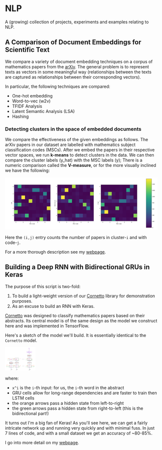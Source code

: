 # NLP
A (growing) collection of projects, experiments and examples relating to NLP.

## A Comparison of Document Embeddings for Scientific Text

We compare a variety of document embedding techniques on a corpus of mathematics papers from the [arXiv](https://arxiv.org/archive/math). The general problem is to represent texts as vectors in some meaningful way (relationships between the texts are captured as relationships between their corresponding vectors).

In particular, the following techniques are compared:

- One-hot embedding
- Word-to-vec (w2v)
- TFIDF Analysis
- Latent Semantic Analysis (LSA)
- Hashing

### Detecting clusters in the space of embedded documents

We compare the effectiveness of the given embeddings as follows. The arXiv papers in our dataset are labelled with mathematics subject classification codes (MSCs). After we embed the papers in their respective vector spaces, we run **k-means** to detect clusters in the data. We can then compare the cluster labels (y_hat) with the MSC labels (y); There is a numeric comparison called the **V-measure**, or for the more visually inclined we have the following:

<img src="comparison_of_document_embeddings_for_scientific_text/images/lsa_w2v_tfidf_.png" alt="Drawing" style="width: 1000px;"/>

Here the `(i,j)` entry counts the number of papers in cluster-`i` and with code-`j`.

For a more thorough description see my [webpage](https://aminsaied.github.io/attachments/comparison_of_doc_embeddings/comparison_of_document_level_embeddings.slides.html).

## Building a Deep RNN with Bidirectional GRUs in Keras

The purpose of this script is two-fold:

1. To build a light-weight version of our [Cornetto](https://github.com/aminsaied/cornetto) library for demonstration purposes.
2. As an excuse to build an RNN with Keras.

[Cornetto](https://github.com/aminsaied/cornetto) was designed to classify mathematics papers based on their abstracts. Its central model is of the same design as the model we construct here and was implemented in TensorFlow.

Here's a sketch of the model we'll build. It is essentially identical to the `Cornetto` model.

<img src="rnn_bidirectional_gru_cells/images/model_design.png" style="width: 100px;"/>

where:

- `x^i` is the `i`-th input: for us, the `i`-th word in the abstract
- GRU cells allow for long-range dependencies and are faster to train then LSTM cells
- the orange arrows pass a hidden state from left-to-right
- the green arrows pass a hidden state from right-to-left (this is the bidirectional part!)

It turns out I'm a big fan of Keras! As you'll see here, we can get a fairly intricate network up and running very quickly and with minimal fuss. In just 7 lines of code, and with a small dataset we get an accuracy of ~80-85%.

I go into more detail on my [webpage](https://aminsaied.github.io/attachments/rnn_keras/rnn_keras.slides.html).
